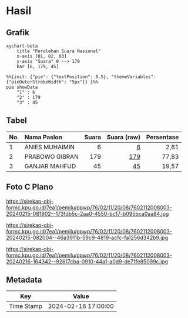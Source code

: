 # Hasil

## Grafik

```mermaid
xychart-beta
    title "Perolehan Suara Nasional"
    x-axis [01, 02, 03]
    y-axis "Suara" 0 --> 179
    bar [6, 179, 45]
```

```mermaid
%%{init: {"pie": {"textPosition": 0.5}, "themeVariables": {"pieOuterStrokeWidth": "5px"}} }%%
pie showData
    "1" : 6
    "2" : 179
    "3" : 45
```

## Tabel

| No. | Nama Paslon    | Suara | Suara (raw) | Persentase |
|:--- |:-------------- | -----:| -----------:| ----------:|
| 1   | ANIES MUHAIMIN | 6     | [6][p-1]    | 2,61       |
| 2   | PRABOWO GIBRAN | 179   | [179][p-2]  | 77,83      |
| 3   | GANJAR MAHFUD  | 45    | [45][p-3]   | 19,57      |


[p-1]: https://github.com/gigit-pemilu/pemilu-2024/blob/main/pilpres/hitung-suara/sub/76-sulawesi-barat/sub/02-mamuju/sub/11-tommo/sub/2008-kakullasang/sub/003-tps/sub/paslon-1.txt
[p-2]: https://github.com/gigit-pemilu/pemilu-2024/blob/main/pilpres/hitung-suara/sub/76-sulawesi-barat/sub/02-mamuju/sub/11-tommo/sub/2008-kakullasang/sub/003-tps/sub/paslon-2.txt
[p-3]: https://github.com/gigit-pemilu/pemilu-2024/blob/main/pilpres/hitung-suara/sub/76-sulawesi-barat/sub/02-mamuju/sub/11-tommo/sub/2008-kakullasang/sub/003-tps/sub/paslon-3.txt

## Foto C Plano

https://sirekap-obj-formc.kpu.go.id/7ea1/pemilu/ppwp/76/02/11/20/08/7602112008003-20240215-081902--173fdb5c-2aa0-4550-bc17-b095bca0aa84.jpg

https://sirekap-obj-formc.kpu.go.id/7ea1/pemilu/ppwp/76/02/11/20/08/7602112008003-20240215-082004--46a3911b-59c9-4819-acfc-fa1256d342b9.jpg

https://sirekap-obj-formc.kpu.go.id/7ea1/pemilu/ppwp/76/02/11/20/08/7602112008003-20240216-164342--92617cba-0910-44a1-a0d9-de71fe85099c.jpg


## Metadata

| Key        | Value               |
| ---------- | ------------------- |
| Time Stamp | 2024-02-16 17:00:00 |



